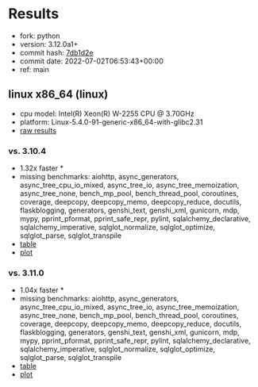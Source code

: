 # Results

- fork: python
- version: 3.12.0a1+
- commit hash: [7db1d2e](https://github.com/python/cpython/commit/7db1d2e)
- commit date: 2022-07-02T06:53:43+00:00
- ref: main

## linux x86_64 (linux)

- cpu model: Intel(R) Xeon(R) W-2255 CPU @ 3.70GHz
- platform: Linux-5.4.0-91-generic-x86_64-with-glibc2.31
- [raw results](bm-20220702-linux-x86_64-python-main-3.12.0a1%2B-7db1d2e.json)

### vs. 3.10.4

- 1.32x faster \*
- missing benchmarks: aiohttp, async_generators, async_tree_cpu_io_mixed, async_tree_io, async_tree_memoization, async_tree_none, bench_mp_pool, bench_thread_pool, coroutines, coverage, deepcopy, deepcopy_memo, deepcopy_reduce, docutils, flaskblogging, generators, genshi_text, genshi_xml, gunicorn, mdp, mypy, pprint_pformat, pprint_safe_repr, pylint, sqlalchemy_declarative, sqlalchemy_imperative, sqlglot_normalize, sqlglot_optimize, sqlglot_parse, sqlglot_transpile
- [table](bm-20220702-linux-x86_64-python-main-3.12.0a1%2B-7db1d2e-vs-3.10.4.md)
- [plot](bm-20220702-linux-x86_64-python-main-3.12.0a1%2B-7db1d2e-vs-3.10.4.png)

### vs. 3.11.0

- 1.04x faster \*
- missing benchmarks: aiohttp, async_generators, async_tree_cpu_io_mixed, async_tree_io, async_tree_memoization, async_tree_none, bench_mp_pool, bench_thread_pool, coroutines, coverage, deepcopy, deepcopy_memo, deepcopy_reduce, docutils, flaskblogging, generators, genshi_text, genshi_xml, gunicorn, mdp, mypy, pprint_pformat, pprint_safe_repr, pylint, sqlalchemy_declarative, sqlalchemy_imperative, sqlglot_normalize, sqlglot_optimize, sqlglot_parse, sqlglot_transpile
- [table](bm-20220702-linux-x86_64-python-main-3.12.0a1%2B-7db1d2e-vs-3.11.0.md)
- [plot](bm-20220702-linux-x86_64-python-main-3.12.0a1%2B-7db1d2e-vs-3.11.0.png)

